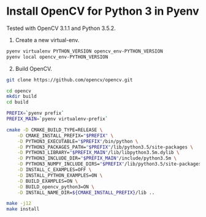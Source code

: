 # Install OpenCV for Python 3 in Pyenv

Tested with OpenCV 3.1.1 and Python 3.5.2.

1. Create a new virtual-env.

```sh
pyenv virtualenv PYTHON_VERSION opencv_env-PYTHON_VERSION
pyenv local opencv_env-PYTHON_VERSION
```

2. Build OpenCV.

```sh
git clone https://github.com/opencv/opencv.git

cd opencv
mkdir build
cd build

PREFIX=`pyenv prefix`
PREFIX_MAIN=`pyenv virtualenv-prefix`

cmake -D CMAKE_BUILD_TYPE=RELEASE \
    -D CMAKE_INSTALL_PREFIX="$PREFIX" \
    -D PYTHON3_EXECUTABLE="$PREFIX"/bin/python \
    -D PYTHON3_PACKAGES_PATH="$PREFIX"/lib/python3.5/site-packages \
    -D PYTHON3_LIBRARY="$PREFIX_MAIN"/lib/libpython3.5m.dylib \
    -D PYTHON3_INCLUDE_DIR="$PREFIX_MAIN"/include/python3.5m \
    -D PYTHON3_NUMPY_INCLUDE_DIRS="$PREFIX"/lib/python3.5/site-packages/numpy/core/include \
    -D INSTALL_C_EXAMPLES=OFF \
    -D INSTALL_PYTHON_EXAMPLES=ON \
    -D BUILD_EXAMPLES=ON \
    -D BUILD_opencv_python3=ON \
    -D INSTALL_NAME_DIR=${CMAKE_INSTALL_PREFIX}/lib ..

make -j12
make install
```
